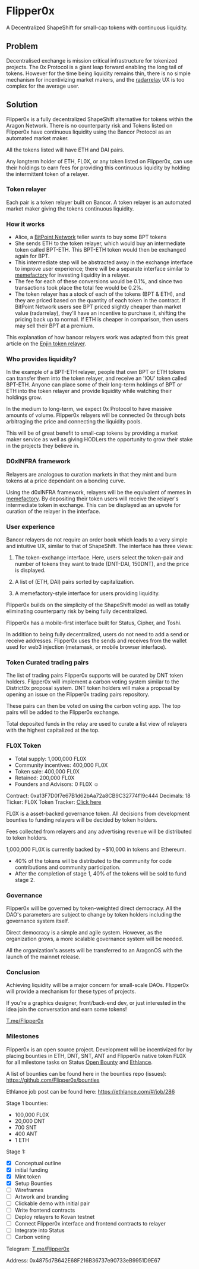 # Flipper0x 
A Decentralized ShapeShift for small-cap tokens with continuous liquidity. 

## Problem
Decentralised exchange is mission critical infrastructure for tokenized projects. The 0x Protocol is a giant leap forward enabling the long tail of tokens. However for the time being liquidity remains thin, there is no simple mechanism for incentivizing market makers, and the [radarrelay](http://radarrelay.com) UX is too complex for the average user. 

## Solution
Flipper0x is a fully decentralized ShapeShift alternative for tokens within the Aragon Network. There is no counterparty risk and Tokens listed on Flipper0x have continuous liquidity using the Bancor Protocol as an automated market maker.

All the tokens listed will have ETH and DAI pairs.

Any longterm holder of ETH, FL0X, or any token listed on Flipper0x, can use their holdings to earn fees for providing this continuous liquidity by holding the intermittent token of a relayer.

### Token relayer
Each pair is a token relayer built on Bancor. A token relayer is an automated market maker giving the tokens continuous liquidity.

### How it works
- Alice, a [BitPoint Network](http://bitpoint.network) teller wants to buy some BPT tokens 
- She sends ETH to the token relayer, which would buy an intermediate token called BPT-ETH. This BPT-ETH token would then be exchanged again for BPT.
- This intermediate step will be abstracted away in the exchange interface to improve user experience; there will be a separate interface similar to [memefactory](memefactory.io) for investing liquidity in a relayer.
- The fee for each of these conversions would be 0.1%, and since two transactions took place the total fee would be 0.2%.
- The token relayer has a stock of each of the tokens (BPT & ETH), and they are priced based on the quantity of each token in the contract. If BitPoint Network users see BPT priced slightly cheaper than market value (radarrelay), they'll have an incentive to purchase it, shifting the pricing back up to normal. If ETH is cheaper in comparison, then users may sell their BPT at a premium.

This explanation of how bancor relayers work was adapted from this great article on the [Enjin token relayer](https://blog.enjincoin.io/enjin-coin-bancor-token-relay-explainer-11313c0bab2).

### Who provides liquidity?
In the example of a BPT-ETH relayer, people that own BPT or ETH tokens can transfer them into the token relayer, and receive an 'IOU' token called BPT-ETH. Anyone can place some of their long-term holdings of BPT or ETH into the token relayer and provide liquidity while watching their holdings grow.

In the medium to long-term, we expect 0x Protocol to have massive amounts of volume. Flipper0x relayers will be connected 0x through bots arbitraging the price and connecting the liquidity pools.

This will be of great benefit to small-cap tokens by providing a market maker service as well as giving HODLers the opportunity to grow their stake in the projects they believe in.

### D0xINFRA framework 
Relayers are analogous to curation markets in that they mint and burn tokens at a price dependant on a bonding curve.

Using the d0xINFRA framework, relayers will be the equivalent of memes in [memefactory](http://memefactory.io). By depositing their token users will receive the relayer's intermediate token in exchange. This can be displayed as an upvote for curation of the relayer in the interface. 

### User experience
Bancor relayers do not require an order book which leads to a very simple and intuitive UX, similar to that of ShapeShift. The interface has three views:

1. The token-exchange interface. Here, users select the token-pair and number of tokens they want to trade (DNT-DAI, 150DNT), and the price is displayed.

2. A list of (ETH, DAI) pairs sorted by capitalization.

3. A memefactory-style interface for users providing liquidity.

Flipper0x builds on the simplicity of the ShapeShift model as well as totally eliminating counterparty risk by being fully decentralized.

Flipper0x has a mobile-first interface built for Status, Cipher, and Toshi. 

In addition to being fully decentralized, users do not need to add a send or receive addresses. Flipper0x uses the sends and receives from the wallet used for web3 injection (metamask, or mobile browser interface).


### Token Curated trading pairs 
The list of trading pairs Flipper0x supports will be curated by DNT token holders. Flipper0x will implement a carbon voting system similar to the District0x proposal system. DNT token holders will make a proposal by opening an issue on the Flipper0x trading pairs repository. 

These pairs can then be voted on using the carbon voting app. The top pairs will be added to the Flipper0x exchange.

Total deposited funds in the relay are used to curate a list view of relayers with the highest capitalized at the top.

### FL0X Token
- Total supply: 1,000,000 FL0X
- Community incentives: 400,000 FL0X
- Token sale: 400,000 FL0X
- Retained: 200,000 FL0X 
- Founders and Advisors: 0 FL0X ☺

Contract:  0xa13F7D0f7e67B1d62bAa72a8CB9C32774f19c444
Decimals: 18
Ticker: FL0X
Token Tracker:
[Click here](https://etherscan.io/token/0xa13f7d0f7e67b1d62baa72a8cb9c32774f19c444)


FL0X is a asset-backed governance token. All decisions from development bounties to funding relayers will be decided by token holders.

Fees collected from relayers and any advertising revenue will be distributed to token holders. 

1,000,000 FL0X is currently backed by ~$10,000 in tokens and Ethereum.

- 40% of the tokens will be distributed to the community for code contributions and community participation.
- After the completion of stage 1, 40% of the tokens will be sold to fund stage 2.

### Governance 
Flipper0x will be governed by token-weighted direct democracy. All the DAO's parameters are subject to change by token holders including the governance system itself.

Direct democracy is a simple and agile system. However, as the organization grows, a more scalable governance system will be needed.

All the organization's assets will be transferred to an AragonOS with the launch of the mainnet release.

### Conclusion
Achieving liquidity will be a major concern for small-scale DAOs. Flipper0x will provide a mechanism for these types of projects.

If you're a graphics designer, front/back-end dev, or just interested in the idea join the conversation and earn some tokens! 

[T.me/Flipper0x](t.me/Flipper0x)

### Milestones
Flipper0x is an open source project. Development will be incentivized for by placing bounties in ETH, DNT, SNT, ANT and Flipper0x native token FL0X for all milestone tasks on Status [Open Bounty](https://openbounty.status.im) and [Ethlance](ethlance.com).

A list of bounties can be found here in the bounties repo (issues):
https://github.com/Flipper0x/bounties

Ethlance job post can be found here:
https://ethlance.com/#/job/286

Stage 1 bounties:

- 100,000 FL0X
- 20,000 DNT
- 700 SNT
- 400 ANT
- 1 ETH

Stage 1: 
- [x] Conceptual outline
- [x] initial funding 
- [x] Mint token
- [x] Setup Bounties 
- [ ] Wireframes
- [ ] Artwork and branding  
- [ ] Clickable demo with initial pair 
- [ ] Write frontend contracts 
- [ ] Deploy relayers to Kovan testnet
- [ ] Connect Flipper0x interface and frontend contracts to relayer
- [ ] Integrate into Status
- [ ] Carbon voting

Telegram: [T.me/Flipper0x](t.me/Flipper0x)

Address: 0x4875d7B642E68F216B36737e90733eB9951D9E67
